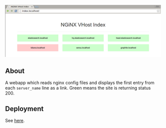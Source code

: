 ![](https://github.com/roobert/nginx_vhost_index/blob/master/nginx_vhost_index.png)

## About

A webapp which reads nginx config files and displays the first entry from each `server_name` line as a link. Green means the site is returning status 200.

## Deployment

See [here](https://github.com/roobert/workstation-nginx_vhost_index).

